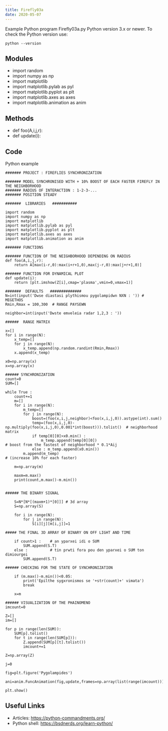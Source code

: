 ```yaml
---
title: Firefly03a
date: 2020-05-07
---
```

Example Python program Firefly03a.py
Python version 3.x or newer.
To check the Python version use:

    python --version

## Modules

* import random
* import numpy as np
* import matplotlib
* import matplotlib.pylab as pyl
* import matplotlib.pyplot as plt
* import matplotlib.axes as axes
* import matplotlib.animation as anim

## Methods

* def foo(A,i,j,r):
* def update(i):

## Code

Python example

    ####### PROJECT : FIREFLIES SYNCHRONIZATION 
    
    ####### MODEL SYNCHRONISED WITH + 10% BOOST OF EACH FASTER FIREFLY IN THE NEIGHBORHOOD 
    ####### RADIUS OF INTERACTION : 1-2-3-...
    ####### POSITION STEADY
    
    #######  LIBRARIES   ###########
    
    import random
    import numpy as np
    import matplotlib
    import matplotlib.pylab as pyl
    import matplotlib.pyplot as plt
    import matplotlib.axes as axes
    import matplotlib.animation as anim
    
    ####### FUNCTIONS
    
    ####### FUNCTION OF THE NEIGHBORHOOD DEPENDING ON RADIUS
    def foo(A,i,j,r):
        return A[max(i-r,0):max(i+r+1,0),max(j-r,0):max(j+r+1,0)]
    
    ####### FUNCTION FOR DYNAMICAL PLOT
    def update(i):
        return [plt.imshow(Z[i],cmap='plasma',vmin=0,vmax=1)] 
    
    #######  DEFAULTS   ##############
    N=int(input('Dwse diastasi plythismou pygolampidwn NXN : ')) # MEGETHOS
    Rmin,Rmax = 100,300  # RANGE PAYSEWN
    
    neighbor=int(input('Dwste emveleia radar 1,2,3 : '))
    
    ######  RANGE MATRIX
    
    x=[]
    for i in range(N):
        x_temp=[]
        for j in range(N):
            x_temp.append(np.random.randint(Rmin,Rmax))
        x.append(x_temp)
    
    x0=np.array(x)
    x=np.array(x)
    
    ###### SYNCHRONIZATION
    count=0
    SUM=[]
    
    while True :
        count+=1
        m=[]
        for i in range(N):
            m_temp=[]
            for j in range(N):
                boost=(foo(x,i,j,neighbor)<foo(x,i,j,0)).astype(int).sum()
                temp=(foo(x,i,j,0)-np.multiply(foo(x,i,j,0),0.001*int(boost))).tolist()  # neighborhood matrix 
                if temp[0][0]>x0.min() :
                    m_temp.append(temp[0][0])                                              # boost from the fastest of neighborhood * 0.1*Aij 
                else : m_temp.append(x0.min())
            m.append(m_temp)                                                           # (increase 10% for each faster)
            
        m=np.array(m)
    
        maxm=m.max()
        print(count,m.max()-m.min())
    
      
    ###### THE BINARY SIGNAL
    
        S=N*[N*[(maxm+1)*[0]]] # 3d array
        S=np.array(S)
    
        for i in range(N):
            for j in range(N):
                S[i][j][m[i,j]]=1
    
    ##### THE FINAL 3D ARRAY OF BINARY ON OFF LIGHT AND TIME
    
        if count>1 :    # an yparxei idi o SUM
            SUM.append(S.T)
        else :          # tin prwti fora pou den yparxei o SUM ton dimiourgei
            SUM.append(S.T)
    
    ###### CHECKING FOR THE STATE OF SYNCHRONIZATION
    
        if (m.max()-m.min())<0.05:
            print('Epilthe sygxronismos se '+str(count)+' vimata')
            break
    
        x=m
    
    ###### VISUALIZATION OF THE PHAINOMENO
    imcount=0
    
    Z=[]
    im=[]
    
    for p in range(len(SUM)):
        SUM[p].tolist()
        for t in range(len(SUM[p])):
            Z.append(SUM[p][t].tolist())
            imcount+=1
    
    Z=np.array(Z)
    
    j=0
    
    fig=plt.figure('Pygolampides')
    
    ani=anim.FuncAnimation(fig,update,frames=np.array(list(range(imcount))),interval=1,blit=True,repeat=False)
        
    plt.show()

## Useful Links

- Articles: https://python-commandments.org/
- Python shell: https://bsdnerds.org/learn-python/
